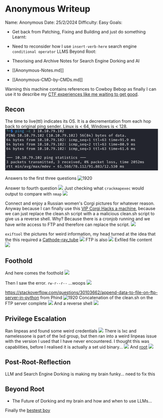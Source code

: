 # Anonymous Writeup

Name: Anonymous
Date:  25/2/2024
Difficulty:  Easy
Goals:  
- Get back from Patching, Fixing and Building and just do something 
Learnt:
- Need to reconsider how I use `insert-verb-here` search engine `conditional operator` LLMS
Beyond Root:
- Theorising and Archive Notes for Search Engine Dorking and AI

- [[Anonymous-Notes.md]]
- [[Anonymous-CMD-by-CMDs.md]]

Warning this machine contains references to Cowboy Bebop as finally I can use it to describe my [CTF experiences like me waiting to get good](https://www.youtube.com/watch?v=b_K_fu-mPNU).  
## Recon

The time to live(ttl) indicates its OS. It is a decrementation from each hop back to original ping sender. Linux is < 64, Windows is < 128.
![ping](TryHackMe/Markdown/Anonymous/Screenshots/ping.png)

Answers to the first three questions
![1920](nmap.png)

Answer to fourth question
![](smbmap.png)
Just checking what `crackmapexec` would output to compare with `nmap` 
![](cmesmb.png)

Connect and enjoy a Russian women's Corgi pictures for whatever reason. Anyway because I can finally use this [VIP Corgi Hacks a machine](https://www.youtube.com/watch?v=5YRTY5G8YRs), because we can just replace the clean.sh script with a a malicious clean.sh script to give us a reverse shell. Why? Because there is a cronjob running and we have write access to FTP and therefore can replace the script.
![](smbclientfordogs.png)

`exiftool` the pictures for weird information, my head turned at the idea that the this required a [Cathode-ray_tube](https://en.wikipedia.org/wiki/Cathode-ray_tube)
![](unstrippedexifforpuppos.png)
FTP is also 
![](ftpanon.png)
Exfiled file content
![](ftpfiles.png)

## Foothold

And here comes the foothold
![](renameandfileupload.png)

Then I saw the error. `rw-r--r--` ...woops 
![](nochmodperms.png)

https://stackoverflow.com/questions/30103662/append-data-to-file-on-ftp-server-in-python from Phind 
![1920](appe.png)
Concatenation of the clean.sh on the FTP server complete
![](bettercleaning.png)
And a reverse shell
![](wearethenamelessone.png)

## Privilege Escalation

Ran linpeas and found some weird credentials
![](ec2credentials.png)
There is lxc and namelessone is part of the lxd group, but then ran into a weird linpeas issue with the version I used that I have never encountered. I thought this was capabilities, before I realised it is actually a set uid binary...
![](envcaps.png)
And [root](https://www.youtube.com/watch?v=pghpRi3mJ6A)
![](root.png)
## Post-Root-Reflection  

LLM and Search Engine Dorking is making my brain funky... need to fix this

## Beyond Root

- The Future of Dorking and my brain and how and when to use LLMs...

Finally the [bestest boy](https://www.youtube.com/watch?v=Ml4QlAmogxA)

